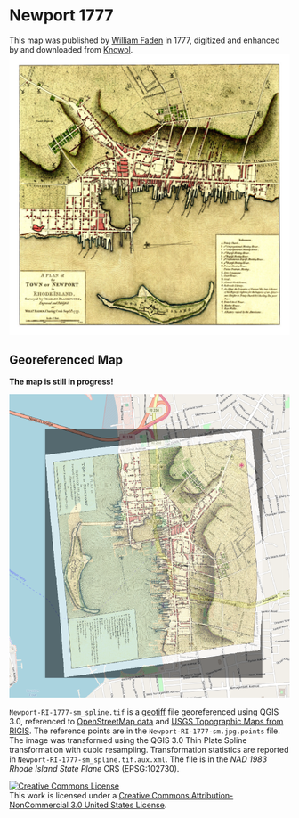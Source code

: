# Newport 1777

This map was published by [William Faden](https://en.wikipedia.org/wiki/William_Faden) in 1777, digitized and enhanced by and downloaded from [Knowol](http://www.knowol.com/information/rhode-island/map-newport-rhode-island-1777/).![Newport-RI-1777-sm-1080x1080](Newport-RI-1777-sm-1080x1080.jpg)

## Georeferenced Map

**The map is still in progress!**

![Newport-RI-1777-sm-overlay](Newport-RI-1777-sm-overlay.png)

`Newport-RI-1777-sm_spline.tif` is a  [geotiff](https://en.wikipedia.org/wiki/GeoTIFF) file georeferenced using QGIS 3.0, referenced to [OpenStreetMap data](http://openstreetmap.org) and [USGS Topographic Maps from RIGIS](http://www.rigis.org/pages/us-topo-maps).  The reference points are in the `Newport-RI-1777-sm.jpg.points` file.  The image was transformed using the QGIS 3.0 Thin Plate Spline transformation with cubic resampling.  Transformation statistics are reported in `Newport-RI-1777-sm_spline.tif.aux.xml`.  The file is in the _NAD 1983 Rhode Island State Plane_ CRS (EPSG:102730).

<a rel="license" href="http://creativecommons.org/licenses/by-nc/3.0/us/"><img alt="Creative Commons License" style="border-width:0" src="https://i.creativecommons.org/l/by-nc/3.0/us/88x31.png" /></a><br />This work is licensed under a <a rel="license" href="http://creativecommons.org/licenses/by-nc/3.0/us/">Creative Commons Attribution-NonCommercial 3.0 United States License</a>.
